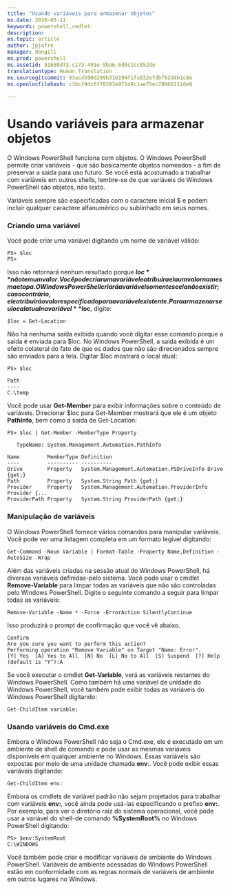 ```yaml
---
title: "Usando variáveis para armazenar objetos"
ms.date: 2016-05-11
keywords: powershell,cmdlet
description: 
ms.topic: article
author: jpjofre
manager: dongill
ms.prod: powershell
ms.assetid: b1688d73-c173-491e-9ba6-6d0c1cc852de
translationtype: Human Translation
ms.sourcegitcommit: 03ac4b90d299b316194f1fa932e7dbf62d4b1c8e
ms.openlocfilehash: c3bcf9dc6f70383e971d9c1ae75ec78860111de9

---
```


# Usando variáveis para armazenar objetos
O Windows PowerShell funciona com objetos. O Windows PowerShell permite criar variáveis \- que são basicamente objetos nomeados \- a fim de preservar a saída para uso futuro. Se você está acostumado a trabalhar com variáveis em outros shells, lembre-se de que variáveis do Windows PowerShell são objetos, não texto.

Variáveis sempre são especificadas com o caractere inicial $ e podem incluir qualquer caractere alfanumérico ou sublinhado em seus nomes.

### Criando uma variável
Você pode criar uma variável digitando um nome de variável válido:

```
PS> $loc
PS>
```

Isso não retornará nenhum resultado porque **$loc** não tem um valor. Você pode criar uma variável e atribuir a ela um valor na mesma etapa. O Windows PowerShell criará a variável somente se ela não existir; caso contrário, ele atribuirá o valor especificado para a variável existente. Para armazenar seu local atual na variável **$loc**, digite:

```
$loc = Get-Location
```

Não há nenhuma saída exibida quando você digitar esse comando porque a saída é enviada para $loc. No Windows PowerShell, a saída exibida é um efeito colateral do fato de que os dados que não são direcionados sempre são enviados para a tela. Digitar $loc mostrará o local atual:

```
PS> $loc

Path
----
C:\temp
```

Você pode usar **Get\-Member** para exibir informações sobre o conteúdo de variáveis. Direcionar $loc para Get\-Member mostrará que ele é um objeto **PathInfo**, bem como a saída de Get\-Location:

```
PS> $loc | Get-Member -MemberType Property

   TypeName: System.Management.Automation.PathInfo

Name         MemberType Definition
----         ---------- ----------
Drive        Property   System.Management.Automation.PSDriveInfo Drive {get;}
Path         Property   System.String Path {get;}
Provider     Property   System.Management.Automation.ProviderInfo Provider {...
ProviderPath Property   System.String ProviderPath {get;}
```

### Manipulação de variáveis
O Windows PowerShell fornece vários comandos para manipular variáveis. Você pode ver uma listagem completa em um formato legível digitando:

```
Get-Command -Noun Variable | Format-Table -Property Name,Definition -AutoSize -Wrap
```

Além das variáveis criadas na sessão atual do Windows PowerShell, há diversas variáveis definidas\-pelo sistema. Você pode usar o cmdlet **Remove\-Variable** para limpar todas as variáveis que não são controladas pelo Windows PowerShell. Digite o seguinte comando a seguir para limpar todas as variáveis:

```
Remove-Variable -Name * -Force -ErrorAction SilentlyContinue
```

Isso produzirá o prompt de confirmação que você vê abaixo.

```
Confirm
Are you sure you want to perform this action?
Performing operation "Remove Variable" on Target "Name: Error".
[Y] Yes  [A] Yes to All  [N] No  [L] No to All  [S] Suspend  [?] Help
(default is "Y"):A
```

Se você executar o cmdlet **Get\-Variable**, verá as variáveis restantes do Windows PowerShell. Como também há uma variável de unidade do Windows PowerShell, você também pode exibir todas as variáveis do Windows PowerShell digitando:

```
Get-ChildItem variable:
```

### Usando variáveis do Cmd.exe
Embora o Windows PowerShell não seja o Cmd.exe, ele é executado em um ambiente de shell de comando e pode usar as mesmas variáveis disponíveis em qualquer ambiente no Windows. Essas variáveis são expostas por meio de uma unidade chamada **env**:. Você pode exibir essas variáveis digitando:

```
Get-ChildItem env:
```

Embora os cmdlets de variável padrão não sejam projetados para trabalhar com variáveis **env:**, você ainda pode usá-las especificando o prefixo **env:**. Por exemplo, para ver o diretório raiz do sistema operacional, você pode usar a variável do shell\-de comando **%SystemRoot%** no Windows PowerShell digitando:

```
PS> $env:SystemRoot
C:\WINDOWS
```

Você também pode criar e modificar variáveis de ambiente do Windows PowerShell. Variáveis de ambiente acessadas do Windows PowerShell estão em conformidade com as regras normais de variáveis de ambiente em outros lugares no Windows.




<!--HONumber=Jun16_HO4-->


